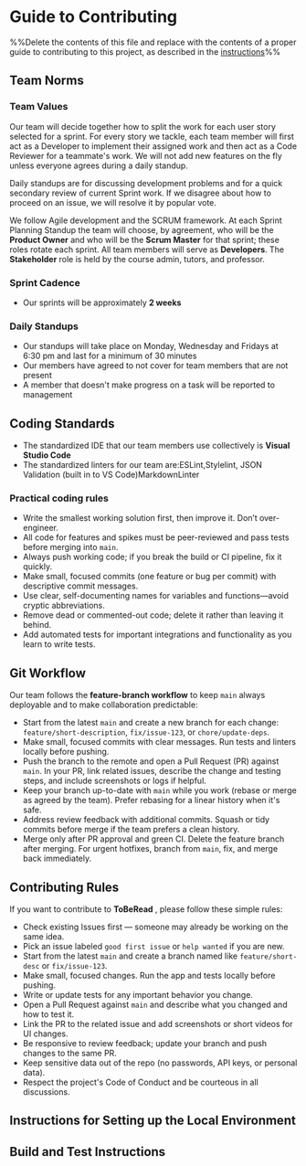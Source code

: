 # Guide to Contributing

%%Delete the contents of this file and replace with the contents of a proper guide to contributing to this project, as described in the [instructions](./instructions-0c-project-setup#contributingmd)%%

## Team Norms

### Team Values

Our team will decide together how to split the work for each user story selected for a sprint. For every story we tackle, each team member will first act as a Developer to implement their assigned work and then act as a Code Reviewer for a teammate's work. We will not add new features on the fly unless everyone agrees during a daily standup.

Daily standups are for discussing development problems and for a quick secondary review of current Sprint work. If we disagree about how to proceed on an issue, we will resolve it by popular vote.

We follow Agile development and the SCRUM framework. At each Sprint Planning Standup the team will choose, by agreement, who will be the **Product Owner** and who will be the **Scrum Master** for that sprint; these roles rotate each sprint. All team members will serve as **Developers**. The **Stakeholder** role is held by the course admin, tutors, and professor.

### Sprint Cadence

- Our sprints will be approximately **2 weeks**

### Daily Standups

- Our standups will take place on Monday, Wednesday and Fridays at 6:30 pm and last for a minimum of 30 minutes
- Our members have agreed to not cover for team members that are not present
- A member that doesn't make progress on a task will be reported to management

## Coding Standards

- The standardized IDE that our team members use collectively is **Visual Studio Code**
- The standardized linters for our team are:ESLint,Stylelint, JSON Validation (built in to VS Code)MarkdownLinter

### Practical coding rules

- Write the smallest working solution first, then improve it. Don’t over-engineer.
- All code for features and spikes must be peer-reviewed and pass tests before merging into `main`.
- Always push working code; if you break the build or CI pipeline, fix it quickly.
- Make small, focused commits (one feature or bug per commit) with descriptive commit messages.
- Use clear, self-documenting names for variables and functions—avoid cryptic abbreviations.
- Remove dead or commented-out code; delete it rather than leaving it behind.
- Add automated tests for important integrations and functionality as you learn to write tests.

## Git Workflow

Our team follows the **feature-branch workflow** to keep `main` always deployable and to make collaboration predictable:

- Start from the latest `main` and create a new branch for each change: `feature/short-description`, `fix/issue-123`, or `chore/update-deps`.
- Make small, focused commits with clear messages. Run tests and linters locally before pushing.
- Push the branch to the remote and open a Pull Request (PR) against `main`. In your PR, link related issues, describe the change and testing steps, and include screenshots or logs if helpful.
- Keep your branch up-to-date with `main` while you work (rebase or merge as agreed by the team). Prefer rebasing for a linear history when it's safe.
- Address review feedback with additional commits. Squash or tidy commits before merge if the team prefers a clean history.
- Merge only after PR approval and green CI. Delete the feature branch after merging. For urgent hotfixes, branch from `main`, fix, and merge back immediately.

## Contributing Rules

If you want to contribute to **ToBeRead** , please follow these simple rules:

- Check existing Issues first — someone may already be working on the same idea.
- Pick an issue labeled `good first issue` or `help wanted` if you are new.
- Start from the latest `main` and create a branch named like `feature/short-desc` or `fix/issue-123`.
- Make small, focused changes. Run the app and tests locally before pushing.
- Write or update tests for any important behavior you change.
- Open a Pull Request against `main` and describe what you changed and how to test it.
- Link the PR to the related issue and add screenshots or short videos for UI changes.
- Be responsive to review feedback; update your branch and push changes to the same PR.
- Keep sensitive data out of the repo (no passwords, API keys, or personal data).
- Respect the project's Code of Conduct and be courteous in all discussions.

## Instructions for Setting up the Local Environment

## Build and Test Instructions
